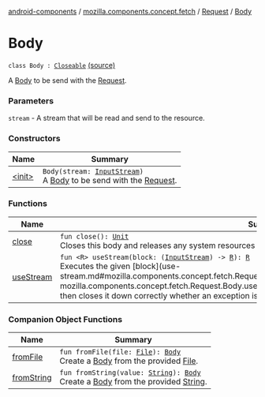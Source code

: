 [android-components](../../../index.md) / [mozilla.components.concept.fetch](../../index.md) / [Request](../index.md) / [Body](./index.md)

# Body

`class Body : `[`Closeable`](https://developer.android.com/reference/java/io/Closeable.html) [(source)](https://github.com/mozilla-mobile/android-components/blob/master/components/concept/fetch/src/main/java/mozilla/components/concept/fetch/Request.kt#L51)

A [Body](./index.md) to be send with the [Request](../index.md).

### Parameters

`stream` - A stream that will be read and send to the resource.

### Constructors

| Name | Summary |
|---|---|
| [&lt;init&gt;](-init-.md) | `Body(stream: `[`InputStream`](https://developer.android.com/reference/java/io/InputStream.html)`)`<br>A [Body](./index.md) to be send with the [Request](../index.md). |

### Functions

| Name | Summary |
|---|---|
| [close](close.md) | `fun close(): `[`Unit`](https://kotlinlang.org/api/latest/jvm/stdlib/kotlin/-unit/index.html)<br>Closes this body and releases any system resources associated with it. |
| [useStream](use-stream.md) | `fun <R> useStream(block: (`[`InputStream`](https://developer.android.com/reference/java/io/InputStream.html)`) -> `[`R`](use-stream.md#R)`): `[`R`](use-stream.md#R)<br>Executes the given [block](use-stream.md#mozilla.components.concept.fetch.Request.Body$useStream(kotlin.Function1((java.io.InputStream, mozilla.components.concept.fetch.Request.Body.useStream.R)))/block) function on the body's stream and then closes it down correctly whether an exception is thrown or not. |

### Companion Object Functions

| Name | Summary |
|---|---|
| [fromFile](from-file.md) | `fun fromFile(file: `[`File`](https://developer.android.com/reference/java/io/File.html)`): `[`Body`](./index.md)<br>Create a [Body](./index.md) from the provided [File](https://developer.android.com/reference/java/io/File.html). |
| [fromString](from-string.md) | `fun fromString(value: `[`String`](https://kotlinlang.org/api/latest/jvm/stdlib/kotlin/-string/index.html)`): `[`Body`](./index.md)<br>Create a [Body](./index.md) from the provided [String](https://kotlinlang.org/api/latest/jvm/stdlib/kotlin/-string/index.html). |
